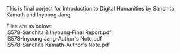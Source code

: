 This is final porject for Introduction to Digital Humanities by Sanchita Kamath and Inyoung Jang.

Files are as below: <br>
IS578-Sanchita & Inyoung-Final Report.pdf<br>
IS578-Inyoung Jang-Author's Note.pdf<br>
IS578-Sanchita Kamath-Author's Note.pdf<br>

